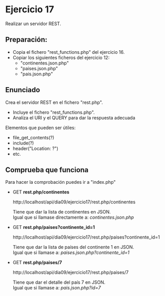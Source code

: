 Ejercicio 17
============

Realizar un servidor REST.

## Preparación:

  - Copia el fichero "rest_functions.php" del ejercicio 16.
  - Copiar los siguientes ficheros del ejercicio 12:
    - "continentes.json.php"
    - "paises.json.php"
    - "pais.json.php"

## Enunciado

Crea el servidor REST en el fichero "rest.php".
  - Incluye el fichero "rest_functions.php".
  - Analiza el URI y el QUERY
    para dar la respuesta adecuada

Elementos que pueden ser útiles:
  - file_get_contents(?)
  - include(?)
  - header("Location: ?")
  - etc.

## Comprueba que funciona

Para hacer la comprobación puedes ir a "index.php"

  - GET **rest.php/continentes**

    http://localhost/api/dia09/ejercicio17/rest.php/continentes

    Tiene que dar la lista de continentes en JSON.<br>
    Igual que si llamase directamente a: *continentes.json.php*

  - GET **rest.php/paises?continente_id=1**

    http://localhost/api/dia09/ejercicio17/rest.php/paises?continente_id=1

    Tiene que dar la lista de países del continente 1 en JSON.<br>
    Igual que si llamase a: *paises.json.php?continente_id=1*

  - GET **rest.php/paises/7**

    http://localhost/api/dia09/ejercicio17/rest.php/paises/7

    Tiene que dar el detalle del país 7 en JSON.<br>
    Igual que si llamase a: *pais.json.php?id=7*
